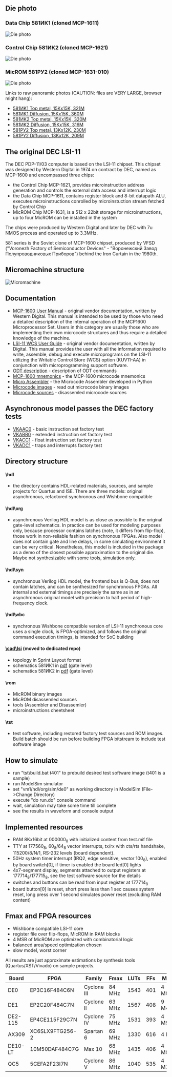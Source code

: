 ## Die photo

### Data Chip 581ИК1 (cloned MCP-1611)
![Die photo](/lsi/img/581ik1.jpg)

### Control Chip 581ИК2 (cloned MCP-1621)
![Die photo](/lsi/img/581ik2.jpg)

### MicROM 581РУ2 (cloned MCP-1631-010)
![Die photo](/lsi/img/581ru2.jpg)

Links to raw panoramic photos (CAUTION: files are VERY LARGE, browser might hang):
- [581ИK1 Top metal, 15Kx15K, 321M](http://www.1801bm1.com/files/retro/581/images/581ik1.jpg)
- [581ИK1 Diffusion, 15Kx15K, 360M](http://www.1801bm1.com/files/retro/581/images/581ik1u.jpg)
- [581ИK2 Top metal, 15Kx15K, 320M](http://www.1801bm1.com/files/retro/581/images/581ik2.jpg)
- [581ИK2 Diffusion, 15Kx15K, 316M](http://www.1801bm1.com/files/retro/581/images/581ik2u.jpg)
- [581РУ2 Top metal, 13Kx12K, 230M](http://www.1801bm1.com/files/retro/581/images/581ru2.jpg)
- [581РУ2 Diffusion, 13Kx12K, 209M](http://www.1801bm1.com/files/retro/581/images/581ru2u.jpg)

## The original DEC LSI-11

The DEC PDP-11/03 computer is based on the LSI-11 chipset. This chipset
was designed by Western Digital in 1974 on contract by DEC, named as
MCP-1600 and encompassed three chips:
- the Control Chip MCP-1621, provides microinstruction address generation
  and controls the external data access and interrupt logic
- the Data Chip MCP-1611, contains register block and 8-bit datapath ALU,
  executes microinstructions conrolled by microinstuction stream fetched
  by Control Chip
- MicROM Chip MCP-1631, is a 512 x 22bit storage for microinstructions,
  up to four MicROM can be installed in the system

The chips were produced by Western Digital and later by DEC with 7u NMOS
process and operated up to 3.3MHz. 

581 series is the Soviet clone of MCP-1600 chipset, produced by VFSD
("Voronezh Factory of Semiconductor Devices" - "Воронежский Завод
Полупроводниковых Приборов") behind the Iron Curtain in the 1980th.

## Micromachine structure
![Micromachine](/lsi/img/cp1600.png)

## Documentation

- [MCP-1600 User Manual](http://www.bitsavers.org/pdf/westernDigital/MCP-1600/MCP-1600_Users_Manual_Oct77.pdf) -
  original vendor documentation, written by Western Digital. This manual is intended
  to be used by those who need a detailed description of the internal operation of the
  MCP1600 Microprocessor Set. Users in this category are usually those who are implementing
  their own microcode structures and thus require a detailed knowledge of the machine.
- [LSI-11 WCS User Guide](http://www.bitsavers.org/pdf/dec/pdp11/1103/EK-KUV11-TM_LSI11_WCS.pdf) -
  original vendor documentation, written by Digital. This manual provides the user
  with all the information required to write, assemble, debug and execute microprograms
  on the LSI-11 utilizing the Writable Control Store (WCS) option (KUV11-AA)
  in conjunction with microprogramming support software.
- [ODT description](/lsi/rom/doc/odt.md) - description of ODT commands
- [MCP-1600 mnemonics](/lsi/rom/doc/mcp1600.pdf) - the MCP-1600 microcode mnemonics
- [Micro Assembler](/lsi/rom/doc/micasm.md) - the Microcode Assembler developed in Python
- [Microcode images](/lsi/rom) - read out microcode binary images
- [Microcode sources](/lsi/rom/src/microm.mic) - disassemled microcode sources

## Asynchronous model passes the DEC factory tests

- [VKAAC0](/lsi/tst/org/vkaac0.mac) - basic instruction set factory test
- [VKABB0](/lsi/tst/org/vkabb0.mac) - extended instruction set factory test
- [VKACC1](/lsi/tst/org/vkacc1.mac) - float instruction set factory test
- [VKADC1](/lsi/tst/org/vkadc1.mac) - traps and interrupts factory test

## Directory structure
#### \hdl
- the directory contains HDL-related materials, sources, and sample projects for Quartus and ISE.
There are three models: original asynchronous, refactored synchronous and Wishbone compatible

#### \hdl\org
- asynchronous Verilog HDL model is as close as possible to the original gate-level schematics.
In practice can be used for modeling purposes only, because processor contains latches (note,
it differs from flip-flop), those work in non-reliable fashion on synchronous FPGAs. Also model
does not contain gate and line delays, in some simulating environment it can be very critical. 
Nonetheless, this model is included in the package as a demo of the closest possible approximation to the original die. Maybe not synthesizable with some tools, simulation only.

#### \hdl\syn
- synchronous Verilog HDL model, the frontend bus is Q-Bus, does not contain latches, and can be
synthesized for synchronous FPGAs. All internal and external timings are precisely the same as
in an asynchronous original model with precision to half period of high-frequency clock.

#### \hdl\wbc
- synchronous Wishbone compatible version of LSI-11 synchronous core uses a single clock,
is FPGA-optimized, and follows the original command execution timings, is intended for SoC building

#### [\cad\lsi](https://github.com/1801BM1/cad11/tree/master/lsi) (moved to dedicated repo)
- topology in Sprint Layout format
- schematics 581ИК1 in [pdf](https://github.com/1801BM1/cad11/tree/master/lsi/mcp1611a.pdf) (gate level)
- schematics 581ИК2 in [pdf](https://github.com/1801BM1/cad11/tree/master/lsi/mcp1621a.pdf) (gate level)

#### \rom
- MicROM binary images
- MicROM disassemled sources
- tools (Assembler and Disassemler)
- microinstructions cheetsheet

#### \tst
- test software, including restored factory test sources and ROM images. Build batch should
be run before building FPGA bitstream to include test software image

## How to simulate
- run "tst\build.bat t401" to prebuild desired test software image (t401 is a sample)
- run ModelSim simulator
- set "vm1/hdl/org/sim/de0" as working directory in ModelSim (File->Change Directory)
- execute "do run.do" console command
- wait, simulation may take some time till complete
- see the results in waveform and console output

## Implemented resources
- RAM 8Kx16bit at 000000<sub>8</sub> with initialized content from test.mif file
- TTY at 177560<sub>8</sub>, 60<sub>8</sub>/64<sub>8</sub> vector interrupts,
  tx/rx with cts/rts handshake, 115200/8/N/1, RS-232 levels (board dependent).
- 50Hz system timer interrupt (IRQ2, edge sensitive, vector 100<sub>8</sub>),
  enabled by board switch[0], if timer is enabled the board led[0] lights
- 4x7-segment display, segments attached to output registers at 177714<sub>8</sub>/177715<sub>8</sub>,
  see the test software source for the details
- switches and buttons can be read from input register at 177714<sub>8</sub>
- board button[0] is reset, short press less than 1 sec causes system reset,
  long press over 1 second simulates power reset (excluding RAM content)

## Fmax and FPGA resources
- Wishbone compatible LSI-11 core
- register file over flip-flops, MicROM in RAM blocks
- 4 MSB of MicROM are optimized with combinatorial logic
- balanced area/speed optimization chosen
- slow model, worst corner

All results are just approximate estimations by synthesis tools (Quartus/XST/Vivado) on sample
projects.

| Board   | FPGA            | Family      | Fmax    | LUTs | FFs | MEM    |
|---------|-----------------|-------------|---------|------|-----|--------|
| DE0     | EP3C16F484C6N   | Cyclone III | 84 MHz  | 1543 | 401 | 4 M9K  |
| DE1     | EP2C20F484C7N   | Cyclone II  | 63 MHz  | 1567 | 408 | 9 M4K  |
| DE2-115 | EP4CE115F29C7N  | Cyclone IV  | 75 MHz  | 1531 | 393 | 4 M9K  |
| AX309   | XC6SLX9FTG256-2 | Spartan 6   | 69 MHz  | 1330 | 616 | 4 B16  |
| DE10-LT | 10M50DAF484C7G  | Max 10      | 68 MHz  | 1435 | 406 | 4 M9K  |
| QC5     | 5CEFA2F23I7N    | Cyclone V   | 86 MHz  | 1040 | 535 | 4 M10K |